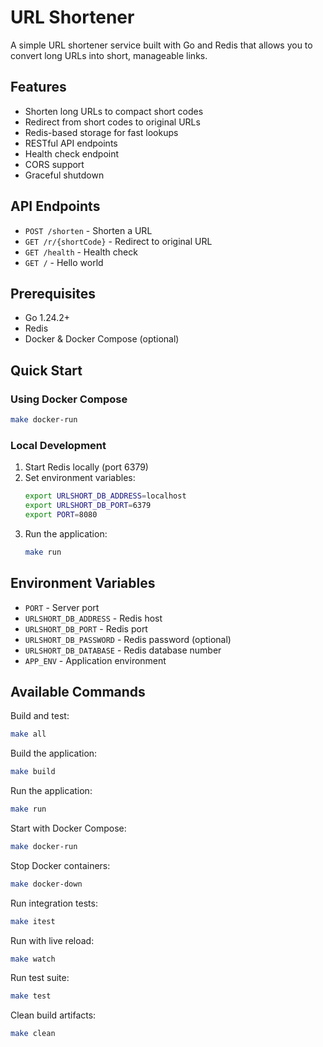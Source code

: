 # URL Shortener

A simple URL shortener service built with Go and Redis that allows you to convert long URLs into short, manageable links.

## Features

- Shorten long URLs to compact short codes
- Redirect from short codes to original URLs  
- Redis-based storage for fast lookups
- RESTful API endpoints
- Health check endpoint
- CORS support
- Graceful shutdown

## API Endpoints

- `POST /shorten` - Shorten a URL
- `GET /r/{shortCode}` - Redirect to original URL
- `GET /health` - Health check
- `GET /` - Hello world

## Prerequisites

- Go 1.24.2+
- Redis
- Docker & Docker Compose (optional)

## Quick Start

### Using Docker Compose

```bash
make docker-run
```

### Local Development

1. Start Redis locally (port 6379)
2. Set environment variables:
   ```bash
   export URLSHORT_DB_ADDRESS=localhost
   export URLSHORT_DB_PORT=6379
   export PORT=8080
   ```
3. Run the application:
   ```bash
   make run
   ```

## Environment Variables

- `PORT` - Server port
- `URLSHORT_DB_ADDRESS` - Redis host
- `URLSHORT_DB_PORT` - Redis port  
- `URLSHORT_DB_PASSWORD` - Redis password (optional)
- `URLSHORT_DB_DATABASE` - Redis database number
- `APP_ENV` - Application environment

## Available Commands

Build and test:
```bash
make all
```

Build the application:
```bash
make build
```

Run the application:
```bash
make run
```

Start with Docker Compose:
```bash
make docker-run
```

Stop Docker containers:
```bash
make docker-down
```

Run integration tests:
```bash
make itest
```

Run with live reload:
```bash
make watch
```

Run test suite:
```bash
make test
```

Clean build artifacts:
```bash
make clean
```
